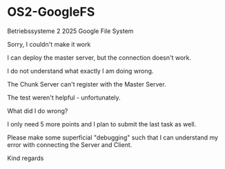 # OS2-GoogleFS
Betriebssysteme 2 2025 Google File System

Sorry, I couldn't make it work

I can deploy the master server, but the connection doesn't work.

I do not understand what exactly I am doing wrong.

The Chunk Server can't register with the Master Server.

The test weren't helpful - unfortunately.

What did I do wrong?

I only need 5 more points and I plan to submit the last task as well.

Please make some superficial "debugging" such that I can understand my error with connecting the Server and Client.

Kind regards